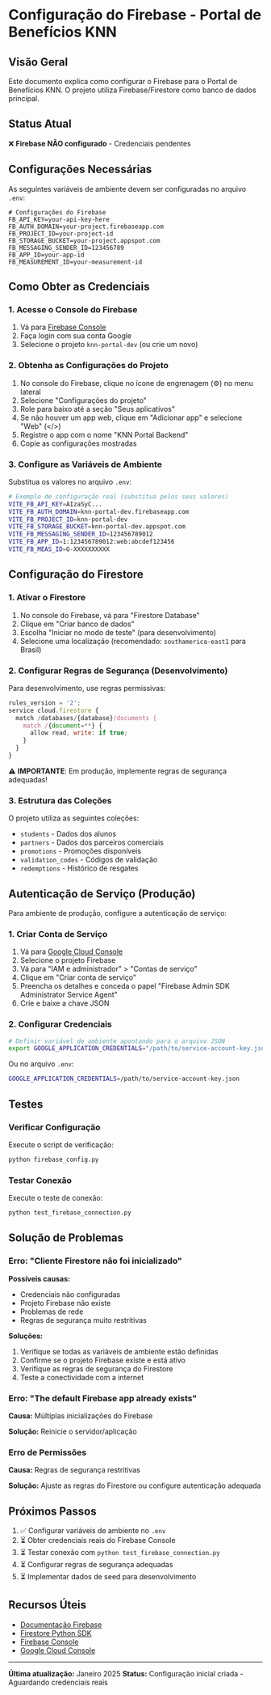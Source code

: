 # Configuração do Firebase - Portal de Benefícios KNN

## Visão Geral

Este documento explica como configurar o Firebase para o Portal de Benefícios KNN. O projeto utiliza Firebase/Firestore como banco de dados principal.

## Status Atual

❌ **Firebase NÃO configurado** - Credenciais pendentes

## Configurações Necessárias

As seguintes variáveis de ambiente devem ser configuradas no arquivo `.env`:

```env
# Configurações do Firebase
FB_API_KEY=your-api-key-here
FB_AUTH_DOMAIN=your-project.firebaseapp.com
FB_PROJECT_ID=your-project-id
FB_STORAGE_BUCKET=your-project.appspot.com
FB_MESSAGING_SENDER_ID=123456789
FB_APP_ID=your-app-id
FB_MEASUREMENT_ID=your-measurement-id
```

## Como Obter as Credenciais

### 1. Acesse o Console do Firebase

1. Vá para [Firebase Console](https://console.firebase.google.com/)
2. Faça login com sua conta Google
3. Selecione o projeto `knn-portal-dev` (ou crie um novo)

### 2. Obtenha as Configurações do Projeto

1. No console do Firebase, clique no ícone de engrenagem (⚙️) no menu lateral
2. Selecione "Configurações do projeto"
3. Role para baixo até a seção "Seus aplicativos"
4. Se não houver um app web, clique em "Adicionar app" e selecione "Web" (</>)
5. Registre o app com o nome "KNN Portal Backend"
6. Copie as configurações mostradas

### 3. Configure as Variáveis de Ambiente

Substitua os valores no arquivo `.env`:

```bash
# Exemplo de configuração real (substitua pelos seus valores)
VITE_FB_API_KEY=AIzaSyC...
VITE_FB_AUTH_DOMAIN=knn-portal-dev.firebaseapp.com
VITE_FB_PROJECT_ID=knn-portal-dev
VITE_FB_STORAGE_BUCKET=knn-portal-dev.appspot.com
VITE_FB_MESSAGING_SENDER_ID=123456789012
VITE_FB_APP_ID=1:123456789012:web:abcdef123456
VITE_FB_MEAS_ID=G-XXXXXXXXXX
```

## Configuração do Firestore

### 1. Ativar o Firestore

1. No console do Firebase, vá para "Firestore Database"
2. Clique em "Criar banco de dados"
3. Escolha "Iniciar no modo de teste" (para desenvolvimento)
4. Selecione uma localização (recomendado: `southamerica-east1` para Brasil)

### 2. Configurar Regras de Segurança (Desenvolvimento)

Para desenvolvimento, use regras permissivas:

```javascript
rules_version = '2';
service cloud.firestore {
  match /databases/{database}/documents {
    match /{document=**} {
      allow read, write: if true;
    }
  }
}
```

⚠️ **IMPORTANTE**: Em produção, implemente regras de segurança adequadas!

### 3. Estrutura das Coleções

O projeto utiliza as seguintes coleções:

- `students` - Dados dos alunos
- `partners` - Dados dos parceiros comerciais
- `promotions` - Promoções disponíveis
- `validation_codes` - Códigos de validação
- `redemptions` - Histórico de resgates

## Autenticação de Serviço (Produção)

Para ambiente de produção, configure a autenticação de serviço:

### 1. Criar Conta de Serviço

1. Vá para [Google Cloud Console](https://console.cloud.google.com/)
2. Selecione o projeto Firebase
3. Vá para "IAM e administrador" > "Contas de serviço"
4. Clique em "Criar conta de serviço"
5. Preencha os detalhes e conceda o papel "Firebase Admin SDK Administrator Service Agent"
6. Crie e baixe a chave JSON

### 2. Configurar Credenciais

```bash
# Definir variável de ambiente apontando para o arquivo JSON
export GOOGLE_APPLICATION_CREDENTIALS="/path/to/service-account-key.json"
```

Ou no arquivo `.env`:

```bash
GOOGLE_APPLICATION_CREDENTIALS=/path/to/service-account-key.json
```

## Testes

### Verificar Configuração

Execute o script de verificação:

```bash
python firebase_config.py
```

### Testar Conexão

Execute o teste de conexão:

```bash
python test_firebase_connection.py
```

## Solução de Problemas

### Erro: "Cliente Firestore não foi inicializado"

**Possíveis causas:**
- Credenciais não configuradas
- Projeto Firebase não existe
- Problemas de rede
- Regras de segurança muito restritivas

**Soluções:**
1. Verifique se todas as variáveis de ambiente estão definidas
2. Confirme se o projeto Firebase existe e está ativo
3. Verifique as regras de segurança do Firestore
4. Teste a conectividade com a internet

### Erro: "The default Firebase app already exists"

**Causa:** Múltiplas inicializações do Firebase

**Solução:** Reinicie o servidor/aplicação

### Erro de Permissões

**Causa:** Regras de segurança restritivas

**Solução:** Ajuste as regras do Firestore ou configure autenticação adequada

## Próximos Passos

1. ✅ Configurar variáveis de ambiente no `.env`
2. ⏳ Obter credenciais reais do Firebase Console
3. ⏳ Testar conexão com `python test_firebase_connection.py`
4. ⏳ Configurar regras de segurança adequadas
5. ⏳ Implementar dados de seed para desenvolvimento

## Recursos Úteis

- [Documentação Firebase](https://firebase.google.com/docs)
- [Firestore Python SDK](https://firebase.google.com/docs/firestore/quickstart#python)
- [Firebase Console](https://console.firebase.google.com/)
- [Google Cloud Console](https://console.cloud.google.com/)

---

**Última atualização:** Janeiro 2025
**Status:** Configuração inicial criada - Aguardando credenciais reais
